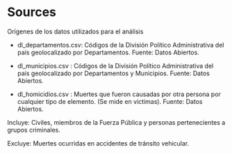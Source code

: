 # Sources
Orígenes de los datos utilizados para el análisis

* dl_departamentos.csv: Códigos de la División Político Administrativa del país geolocalizado por Departamentos. Fuente: Datos Abiertos.

* dl_municipios.csv : Códigos de la División Político Administrativa del país geolocalizado por Departamentos y Municipios. Fuente: Datos Abiertos.

* dl_homicidios.csv :
Muertes que fueron causadas por otra persona por cualquier tipo de elemento. (Se mide en víctimas). Fuente: Datos Abiertos.

Incluye: Civiles, miembros de la Fuerza Pública y personas pertenecientes a grupos criminales.

Excluye: Muertes ocurridas en accidentes de tránsito vehicular.
